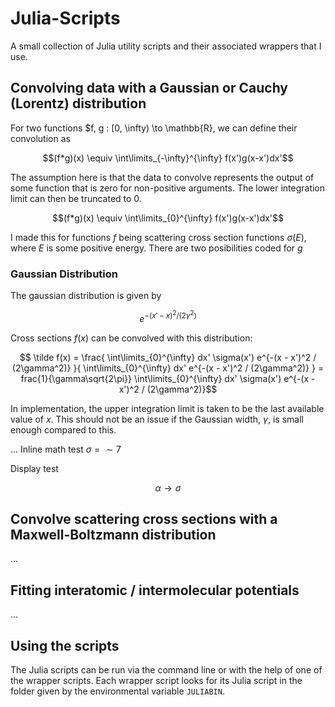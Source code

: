 # Julia-Scripts
A small collection of Julia utility scripts and their associated wrappers that I use.

## Convolving data with a Gaussian or Cauchy (Lorentz) distribution
For two functions $f, g : [0, \infty) \to \mathbb{R}, we can define their convolution as
```math
(f*g)(x) \equiv \int\limits_{-\infty}^{\infty} f(x')g(x-x')dx'
```
The assumption here is that the data to convolve represents the output of some function that is zero for non-positive arguments.
The lower integration limit can then be truncated to 0.
```math
(f*g)(x) \equiv \int\limits_{0}^{\infty} f(x')g(x-x')dx'
```
I made this for functions $f$ being scattering cross section functions $\sigma(E)$, where $E$ is some positive energy.
There are two posibilities coded for $g$

### Gaussian Distribution
The gaussian distribution is given by
```math
e^{-(x'-x)^2 / (2\gamma^2)}
```
Cross sections $f(x)$ can be convolved with this distribution:
```math
    \tilde f(x)
    =
    \frac{
        \int\limits_{0}^{\infty} dx' \sigma(x') e^{-(x - x')^2 / (2\gamma^2)}
    }{
        \int\limits_{0}^{\infty} dx' e^{-(x - x')^2 / (2\gamma^2)}
    }
    =
    frac{1}{\gamma\sqrt{2\pi}}
    \int\limits_{0}^{\infty} dx' \sigma(x') e^{-(x - x')^2 / (2\gamma^2)}
```
In implementation, the upper integration limit is taken to be the last available value of $x$.
This should not be an issue if the Gaussian width, $\gamma$, is small enough compared to this.








...
Inline math test $\sigma = \sim 7$

Display test
```math
\alpha \to \sigma
```

## Convolve scattering cross sections with a Maxwell-Boltzmann distribution
...

## Fitting interatomic / intermolecular potentials
...

## Using the scripts
The Julia scripts can be run via the command line or with the help of one of the wrapper scripts.
Each wrapper script looks for its Julia script in the folder given by the environmental variable `JULIABIN`.
